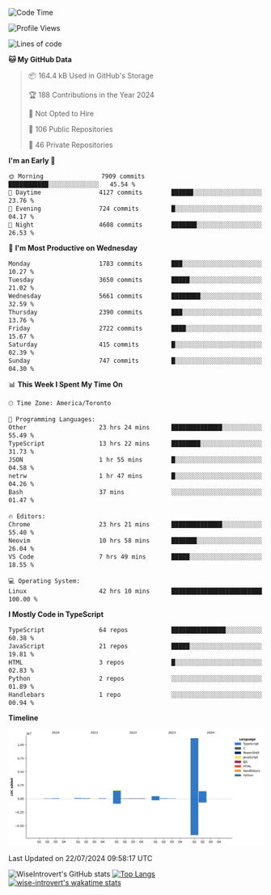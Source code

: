 <!--START_SECTION:waka-->
![Code Time](http://img.shields.io/badge/Code%20Time-1%2C943%20hrs%2018%20mins-blue)

![Profile Views](http://img.shields.io/badge/Profile%20Views-0-blue)

![Lines of code](https://img.shields.io/badge/From%20Hello%20World%20I%27ve%20Written-15.3%20million%20lines%20of%20code-blue)

**🐱 My GitHub Data** 

> 📦 164.4 kB Used in GitHub's Storage 
 > 
> 🏆 188 Contributions in the Year 2024
 > 
> 🚫 Not Opted to Hire
 > 
> 📜 106 Public Repositories 
 > 
> 🔑 46 Private Repositories 
 > 
**I'm an Early 🐤** 

```text
🌞 Morning                7909 commits        ███████████░░░░░░░░░░░░░░   45.54 % 
🌆 Daytime                4127 commits        ██████░░░░░░░░░░░░░░░░░░░   23.76 % 
🌃 Evening                724 commits         █░░░░░░░░░░░░░░░░░░░░░░░░   04.17 % 
🌙 Night                  4608 commits        ███████░░░░░░░░░░░░░░░░░░   26.53 % 
```
📅 **I'm Most Productive on Wednesday** 

```text
Monday                   1783 commits        ███░░░░░░░░░░░░░░░░░░░░░░   10.27 % 
Tuesday                  3650 commits        █████░░░░░░░░░░░░░░░░░░░░   21.02 % 
Wednesday                5661 commits        ████████░░░░░░░░░░░░░░░░░   32.59 % 
Thursday                 2390 commits        ███░░░░░░░░░░░░░░░░░░░░░░   13.76 % 
Friday                   2722 commits        ████░░░░░░░░░░░░░░░░░░░░░   15.67 % 
Saturday                 415 commits         █░░░░░░░░░░░░░░░░░░░░░░░░   02.39 % 
Sunday                   747 commits         █░░░░░░░░░░░░░░░░░░░░░░░░   04.30 % 
```


📊 **This Week I Spent My Time On** 

```text
🕑︎ Time Zone: America/Toronto

💬 Programming Languages: 
Other                    23 hrs 24 mins      ██████████████░░░░░░░░░░░   55.49 % 
TypeScript               13 hrs 22 mins      ████████░░░░░░░░░░░░░░░░░   31.73 % 
JSON                     1 hr 55 mins        █░░░░░░░░░░░░░░░░░░░░░░░░   04.58 % 
netrw                    1 hr 47 mins        █░░░░░░░░░░░░░░░░░░░░░░░░   04.26 % 
Bash                     37 mins             ░░░░░░░░░░░░░░░░░░░░░░░░░   01.47 % 

🔥 Editors: 
Chrome                   23 hrs 21 mins      ██████████████░░░░░░░░░░░   55.40 % 
Neovim                   10 hrs 58 mins      ███████░░░░░░░░░░░░░░░░░░   26.04 % 
VS Code                  7 hrs 49 mins       █████░░░░░░░░░░░░░░░░░░░░   18.55 % 

💻 Operating System: 
Linux                    42 hrs 10 mins      █████████████████████████   100.00 % 
```

**I Mostly Code in TypeScript** 

```text
TypeScript               64 repos            ███████████████░░░░░░░░░░   60.38 % 
JavaScript               21 repos            █████░░░░░░░░░░░░░░░░░░░░   19.81 % 
HTML                     3 repos             █░░░░░░░░░░░░░░░░░░░░░░░░   02.83 % 
Python                   2 repos             ░░░░░░░░░░░░░░░░░░░░░░░░░   01.89 % 
Handlebars               1 repo              ░░░░░░░░░░░░░░░░░░░░░░░░░   00.94 % 
```



**Timeline**

![Lines of Code chart](https://raw.githubusercontent.com/wise-introvert/wise-introvert/master/assets/bar_graph.png)


 Last Updated on 22/07/2024 09:58:17 UTC
<!--END_SECTION:waka-->

![WiseIntrovert's GitHub stats](https://github-readme-stats.vercel.app/api?username=wise-introvert&count_private=true&show_icons=true)
[![Top Langs](https://github-readme-stats.vercel.app/api/top-langs/?username=wise-introvert&langs_count=10)](https://github.com/anuraghazra/github-readme-stats)
[![wise-introvert's wakatime stats](https://github-readme-stats.vercel.app/api/wakatime?username=wiseintrovert)](https://github.com/anuraghazra/github-readme-stats)
